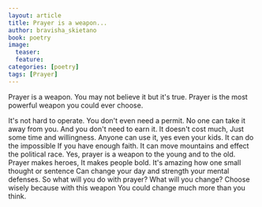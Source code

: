 ```yaml
---
layout: article
title: Prayer is a weapon...
author: bravisha_skietano
book: poetry
image:
  teaser:
  feature:
categories: [poetry]
tags: [Prayer]
---
```


Prayer is a weapon.
You may not believe it but it's true.
Prayer is the most powerful weapon you could ever choose.

It's not hard to operate.
You don't even need a permit.
No one can take it away from you.
And you don't need to earn it.
It doesn't cost much,
Just some time and willingness.
Anyone can use it, yes even your kids.
It can do the impossible
If you have enough faith.
It can move mountains and effect the political race.
Yes, prayer is a weapon to the young and to the old.
Prayer makes heroes,
It makes people bold.
It's amazing how one small thought or sentence
Can change your day and strength your mental defenses.
So what will you do with prayer?
What will you change?
Choose wisely because with this weapon
You could change much more than you think.
